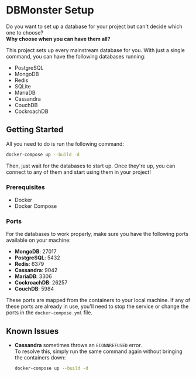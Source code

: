 # DBMonster Setup

Do you want to set up a database for your project but can't decide which one to choose?  
**Why choose when you can have them all?**

This project sets up every mainstream database for you. With just a single command, you can have the following databases running:

- PostgreSQL
- MongoDB
- Redis
- SQLite
- MariaDB
- Cassandra
- CouchDB
- CockroachDB

## Getting Started

All you need to do is run the following command:

```bash
docker-compose up --build -d
```

Then, just wait for the databases to start up. Once they're up, you can connect to any of them and start using them in your project!

### Prerequisites

- Docker
- Docker Compose

### Ports

For the databases to work properly, make sure you have the following ports available on your machine:

- **MongoDB**: 27017
- **PostgreSQL**: 5432
- **Redis**: 6379
- **Cassandra**: 9042
- **MariaDB**: 3306
- **CockroachDB**: 26257
- **CouchDB**: 5984

These ports are mapped from the containers to your local machine. If any of these ports are already in use, you'll need to stop the service or change the ports in the `docker-compose.yml` file.

## Known Issues

- **Cassandra** sometimes throws an `ECONNREFUSED` error.  
  To resolve this, simply run the same command again without bringing the containers down:

  ```bash
  docker-compose up --build -d
  ```
